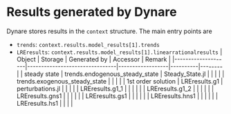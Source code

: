 # Results generated by Dynare

Dynare stores results in the `context` structure. The main entry
points are
- `trends`: `context.results.model_results[1].trends`
- `LREresults`: `context.results.model_results[1].linearrationalresults`
| Object             | Storage                        | Generated by     | Accessor | Remark |
|--------------------|--------------------------------|------------------|----------|--------|
| steady state       | trends.endogenous_steady_state | Steady_State.jl  |          |        |
|                    | trends.exogenous_steady_state  |                  |          |        |
| 1st order solution | LREresults.g1                  | perturbations.jl |          |        |
|                    | LREresults.g1_1                |                  |          |        |
|                    | LREresults.g1_2                |                  |          |        |
|                    | LREresults.gns1                |                  |          |        |
|                    | LREresults.gs1                 |                  |          |        |
|                    | LREresults.hns1                |                  |          |        |
|                    | LREresults.hs1                 |                  |          |        |
